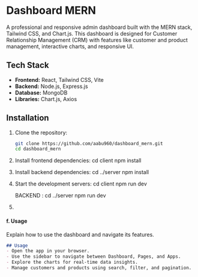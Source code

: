 # Dashboard MERN

A professional and responsive admin dashboard built with the MERN stack, Tailwind CSS, and Chart.js. This dashboard is designed for Customer Relationship Management (CRM) with features like customer and product management, interactive charts, and responsive UI.

## Tech Stack
- **Frontend:** React, Tailwind CSS, Vite
- **Backend:** Node.js, Express.js
- **Database:** MongoDB
- **Libraries:** Chart.js, Axios
  
## Installation

1. Clone the repository:
   ```bash
   git clone https://github.com/aabu960/dashboard_mern.git
   cd dashboard_mern

1. Install frontend dependencies:
cd client
npm install

2. Install backend dependencies:
cd ../server
npm install

3. Start the development servers:
cd client
npm run dev

   BACKEND :
   cd ../server
npm run dev


4. 
#### **f. Usage**
Explain how to use the dashboard and navigate its features.

```markdown
## Usage
- Open the app in your browser.
- Use the sidebar to navigate between Dashboard, Pages, and Apps.
- Explore the charts for real-time data insights.
- Manage customers and products using search, filter, and pagination.






